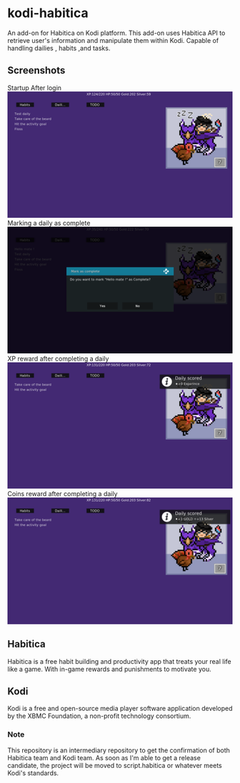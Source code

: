 # kodi-habitica
An add-on for Habitica on Kodi platform. This add-on uses Habitica API to retrieve user's information and manipulate them within Kodi. Capable of handling dailies , habits ,and tasks.
## Screenshots
Startup After login
<img src="https://raw.githubusercontent.com/Majed6/kodi-habitica/master/screenshots/Habitica%20on%20Kodi%20After%20login.png" >
Marking a daily as complete
<img src="https://raw.githubusercontent.com/Majed6/kodi-habitica/master/screenshots/Habitica%20on%20Kodi%20Daily.png">
XP reward after completing a daily
<img src="https://raw.githubusercontent.com/Majed6/kodi-habitica/master/screenshots/Habitica%20on%20Kodi%20Daily%20reward.png">
Coins reward after completing a daily 
<img src="https://raw.githubusercontent.com/Majed6/kodi-habitica/master/screenshots/Habitica%20on%20Kodi%20Daily%20Gold%20reward.png">

## Habitica
Habitica is a free habit building and productivity app that treats your real life like a game. With in-game rewards and punishments to motivate you.

## Kodi
Kodi is a free and open-source media player software application developed by the XBMC Foundation, a non-profit technology consortium.

### Note
This repository is an intermediary repository to get the confirmation of both Habitica team and Kodi team. As soon as I'm able to get a release candidate, the project will be moved to script.habitica or whatever meets Kodi's standards.
